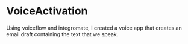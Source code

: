 # VoiceActivation

Using voiceflow and integromate, I created a voice app that creates an email draft containing the text that we speak.

